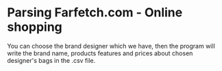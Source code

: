 # Parsing Farfetch.com - Online shopping 
You can choose the brand designer which we have, then the program will write the brand name, products features and prices about chosen designer's bags in the .csv file.
